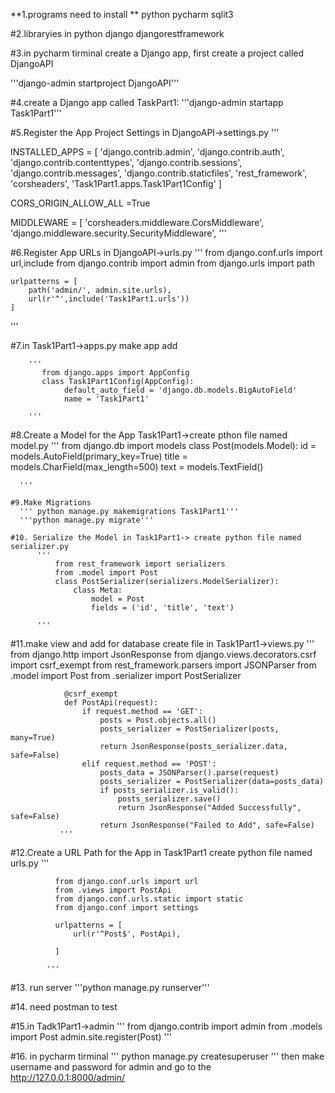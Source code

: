 **1.programs need to install **
  python 
  pycharm
  sqlit3

#2.libraryies in python 
  django
  djangorestframework

#3.in pycharm tirminal  create a Django app, first create a project called DjangoAPI

  '''django-admin startproject DjangoAPI'''

#4.create a Django app called TaskPart1:
  '''django-admin startapp Task1Part1'''
 
#5.Register the App Project Settings in DjangoAPI->settings.py
   '''
 

INSTALLED_APPS = [
    'django.contrib.admin',
    'django.contrib.auth',
    'django.contrib.contenttypes',
    'django.contrib.sessions',
    'django.contrib.messages',
    'django.contrib.staticfiles',
    'rest_framework',
    'corsheaders',
    'Task1Part1.apps.Task1Part1Config'
]


CORS_ORIGIN_ALLOW_ALL =True

MIDDLEWARE = [
    'corsheaders.middleware.CorsMiddleware',
    'django.middleware.security.SecurityMiddleware',
    '''
    
    
#6.Register App URLs in DjangoAPI->urls.py
  '''
    from django.conf.urls import url,include
    from django.contrib import admin
    from django.urls import path



    urlpatterns = [
        path('admin/', admin.site.urls),
        url(r'^',include('Task1Part1.urls'))
    ]
  '''
  
  
  
  #7.in Task1Part1->apps.py make app add
  
        '''
           from django.apps import AppConfig
           class Task1Part1Config(AppConfig):
                default_auto_field = 'django.db.models.BigAutoField'
                name = 'Task1Part1'

        '''
    
   #8.Create a Model for the App Task1Part1->create pthon file named model.py
      '''
          from django.db import models
          class Post(models.Model):
              id = models.AutoField(primary_key=True)
              title = models.CharField(max_length=500)
              text = models.TextField()

      '''
      
    #9.Make Migrations
      ''' python manage.py makemigrations Task1Part1'''
      '''python manage.py migrate'''
      
    #10. Serialize the Model in Task1Part1-> create python file named serializer.py
          '''
              from rest_framework import serializers
              from .model import Post
              class PostSerializer(serializers.ModelSerializer):
                  class Meta:
                      model = Post
                      fields = ('id', 'title', 'text')

          '''
          
   #11.make view and add for database create file in Task1Part1->views.py
            ''' from django.http import JsonResponse
                from django.views.decorators.csrf import csrf_exempt
                from rest_framework.parsers import JSONParser
                from .model import Post
                from .serializer import PostSerializer


                @csrf_exempt
                def PostApi(request):
                    if request.method == 'GET':
                        posts = Post.objects.all()
                        posts_serializer = PostSerializer(posts, many=True)
                        return JsonResponse(posts_serializer.data, safe=False)
                    elif request.method == 'POST':
                        posts_data = JSONParser().parse(request)
                        posts_serializer = PostSerializer(data=posts_data)
                        if posts_serializer.is_valid():
                            posts_serializer.save()
                            return JsonResponse("Added Successfully", safe=False)
                        return JsonResponse("Failed to Add", safe=False)
               '''
  #12.Create a URL Path for the App in Task1Part1 create python file named urls.py
            '''

              from django.conf.urls import url
              from .views import PostApi
              from django.conf.urls.static import static
              from django.conf import settings

              urlpatterns = [
                  url(r'^Post$', PostApi),

              ]

            '''
#13. run server 
      '''python manage.py runserver'''

#14. need postman to test


#15.in Tadk1Part1->admin
      '''
          from django.contrib import admin
          from .models import Post
          admin.site.register(Post)
      '''
      
#16. in pycharm tirminal 
      '''
          python manage.py createsuperuser
      '''
      then make username and password for admin and go to the http://127.0.0.1:8000/admin/

